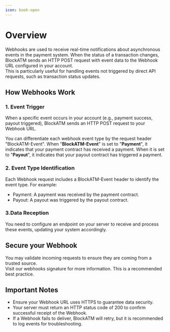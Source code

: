 ```yaml
---
icon: book-open
---
```


# Overview

Webhooks are used to receive real-time notifications about asynchronous events in the payment system. When the status of a transaction changes, BlockATM sends an HTTP POST request with event data to the Webhook URL configured in your account.\
This is particularly useful for handling events not triggered by direct API requests, such as transaction status updates.

## How Webhooks Work

### 1. Event Trigger

When a specific event occurs in your account (e.g., payment success, payout triggered), BlockATM sends an HTTP POST request to your Webhook URL.&#x20;

You can differentiate each webhook event type by the request header "BlockATM-Event". When "**BlockATM-Event**" is set to "**Payment**", it indicates that your payment contract has received a payment. When it is set to "**Payout**", it indicates that your payout contract has triggered a payment.

### 2. Event Type Identification

Each Webhook request includes a BlockATM-Event header to identify the event type. For example:

* Payment: A payment was received by the payment contract.
* Payout: A payout was triggered by the payout contract.

### 3.Data Reception

You need to configure an endpoint on your server to receive and process these events, updating your system accordingly.

## Secure your Webhook

You may validate incoming requests to ensure they are coming from a trusted source.\
Visit our webhooks signature for more information. This is a recommended best practice.

## Important Notes

* Ensure your Webhook URL uses HTTPS to guarantee data security.
* Your server must return an HTTP status code of 200 to confirm successful receipt of the Webhook.
* If a Webhook fails to deliver, BlockATM will retry, but it is recommended to log events for troubleshooting.
